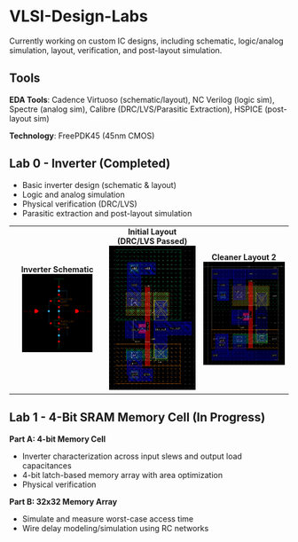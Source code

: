 # VLSI-Design-Labs

Currently working on custom IC designs, including schematic, logic/analog simulation, layout, verification, and post-layout simulation.

## Tools

**EDA Tools**: Cadence Virtuoso (schematic/layout), NC Verilog (logic sim), Spectre (analog sim), Calibre (DRC/LVS/Parasitic Extraction), HSPICE (post-layout sim)

**Technology**: FreePDK45 (45nm CMOS)

## Lab 0 - Inverter (Completed)

- Basic inverter design (schematic & layout)
- Logic and analog simulation
- Physical verification (DRC/LVS)
- Parasitic extraction and post-layout simulation

<table>
  <tr>
    <td align="center">
      <strong>Inverter Schematic</strong><br>
      <img src="lab0/InvSchematic.png" alt="lab0schematic" style="width:80%; max-width:300px; height:auto;">
    </td>
    <td align="center">
      <strong>Initial Layout (DRC/LVS Passed)</strong><br>
      <img src="lab0/InvLayout1.png" alt="lab0layout1" style="width:100%; max-width:300px; height:auto;">
    </td>
    <td align="center">
      <strong>Cleaner Layout 2</strong><br>
      <img src="lab0/InvLayout2.png" alt="lab0layout2" style="width:100%; max-width:300px; height:auto;">
    </td>
  </tr>
</table>

## Lab 1 - 4-Bit SRAM Memory Cell (In Progress)

**Part A: 4-bit Memory Cell**

- Inverter characterization across input slews and output load capacitances
- 4-bit latch-based memory array with area optimization
- Physical verification

**Part B: 32x32 Memory Array**

- Simulate and measure worst-case access time
- Wire delay modeling/simulation using RC networks

